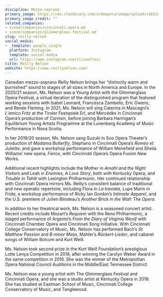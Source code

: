 ```yaml
---
discipline: Mezzo-soprano
primary_image: https://res.cloudinary.com/schmopera/image/upload/v1611882164/media/2021/01/R._Nelson_Headshot_fqkkth.jpg
primary_image_credit: ""
related_companies:
- scene/companies/cincinnati-opera.md
- scene/companies/glimmerglass-festival.md
slug: reilly-nelson
social_media:
- _template: people_single
  platform: Instagram
  template: social-media
  url: https://www.instagram.com/sliceofrei/
title: Reilly Nelson
website: https://www.reillynelson.com/
---
```

Canadian mezzo-soprano Reilly Nelson brings her “distinctly warm and burnished” sound to stages of all sizes in North America and Europe. In the 2020/21 season, Ms. Nelson was a Young Artist with the Glimmerglass Opera Festival, a virtual iteration of the distinguished program that featured working sessions with Isabel Leonard, Francesca Zambello, Eric Owens, and Renée Fleming. In 2021, Ms. Nelson will sing Caterina in Mascagni’s _L’amico Fritz_ at the Tiroler Festspiele Erl, and Mercédès in Cincinnati Opera’s production of _Carmen_, before joining Barbara Hannigan’s Equilibrium Young Artists Programme at the Lunenberg Academy of Music Performance in Nova Scotia.

In her 2019/20 season, Ms. Nelson sang Suzuki in Soo Opera Theater’s production of _Madama Butterfly_, Stephano in Cincinnati Opera’s _Roméo et Juliette_, and gave a workshop performance of William Menefield and Sheila Williams’ new opera, _Fierce_, with Cincinnati Opera’s Opera Fusion New Works.

Additional recent highlights include the Mother in _Amahl and the Night Visitors_ and Leah in _Enemies, A Love Story_, both with Kentucky Opera, and _Trouble in Tahiti_ with Lexington Philharmonic. Her continued relationship with Cincinnati Opera mirrors Ms. Reilly’s consistent balance of traditional and new operatic repertoire, including Flora in _La traviata_, Lupe Marin in _Frida_, a workshop performance of Ricky Ian Gordon’s _Intimate Apparel_, and the U.S. premiere of Julien Bilodeau’s _Another Brick in the Wall: The Opera_.

In addition to her theatrical work, Ms. Nelson is a seasoned concert artist. Recent credits include Mozart’s _Requiem_ with the Reno Philharmonic, a staged performance of Argento’s _From the Diary of Virginia Woolf_ with Cincinnati Chamber Opera and Cincinnati Song Initiative. With Cincinnati College Conservatory of Music, Ms. Nelson has performed Bach’s _St. Matthew Passion_ and _B minor Mass_, Mahler’s _Rückert-Lieder_, and cabaret songs of William Bolcom and Kurt Weill.

Ms. Nelson took second prize in the Kurt Weill Foundation’s prestigious Lotte Lenya Competition in 2018, after winning the Carolyn Weber Award in the same competition in 2016. She was the winner of the Metropolitan Opera National Council Auditions in the Middle/East Tennessee District.

Ms. Nelson was a young artist with The Glimmerglass Festival and Cincinnati Opera, and she was a studio artist at Kentucky Opera in 2019. She has studied at Eastman School of Music, Cincinnati College Conservatory of Music, and Tanglewood.